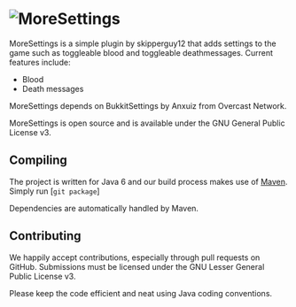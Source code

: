 ![MoreSettings](http://i.imgur.com/OE0cnkG.png)
=========

MoreSettings is a simple plugin by skipperguy12 that adds settings to the game such as toggleable blood and toggleable deathmessages.
Current features include:

* Blood
* Death messages

MoreSettings depends on BukkitSettings by Anxuiz from Overcast Network.

MoreSettings is open source and is available under the GNU General Public License v3.

Compiling
---------

The project is written for Java 6 and our build process makes use of [Maven](http://maven.apache.org). 
Simply run [`git package`]

Dependencies are automatically handled by Maven.

Contributing
------------

We happily accept contributions, especially through pull requests on GitHub. Submissions 
must be licensed under the GNU Lesser General Public License v3.

Please keep the code efficient and neat using Java coding conventions.

